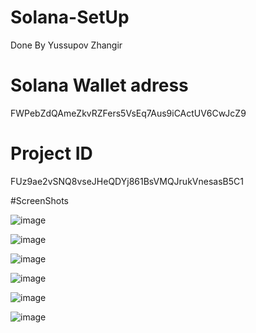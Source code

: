 # Solana-SetUp
Done By Yussupov Zhangir

# Solana Wallet adress
FWPebZdQAmeZkvRZFers5VsEq7Aus9iCActUV6CwJcZ9
# Project ID
FUz9ae2vSNQ8vseJHeQDYj861BsVMQJrukVnesasB5C1

#ScreenShots

![image](https://github.com/user-attachments/assets/95aa47ac-8b67-44f8-bdc2-38a99c551c34)

![image](https://github.com/user-attachments/assets/2d4e17a3-78b7-47c4-a454-c26f958bc5c7)

![image](https://github.com/user-attachments/assets/fc53d977-0722-427c-a8d6-0f1c4032a025)

![image](https://github.com/user-attachments/assets/2ec1b782-2a0d-4dd2-a774-52cd32264a6b)

![image](https://github.com/user-attachments/assets/d546776a-5d93-4c8a-bbb8-5dfdcb8815f8)

![image](https://github.com/user-attachments/assets/16c79ac3-559c-4c6b-a60c-da7f4a125c97)
